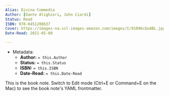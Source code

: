 ```yaml
---
Alias: Divina Commedia
Author: [Dante Alighieri, John Ciardi]
Status: Read
ISBN: 978-0451208637
Cover: https://images-na.ssl-images-amazon.com/images/I/91096cQuABL.jpg
Date-Read: 2021-05-08

---
```

- Metadata:
	- **Author:** `= this.Author`
	- **Status:** `= this.Status`
	- **ISBN:** `= this.ISBN`
	- **Date-Read:** `= this.Date-Read`

This is the book note. Switch to Edit mode (Ctrl+E or Command+E on the Mac) to see the book note's YAML frontmatter.
